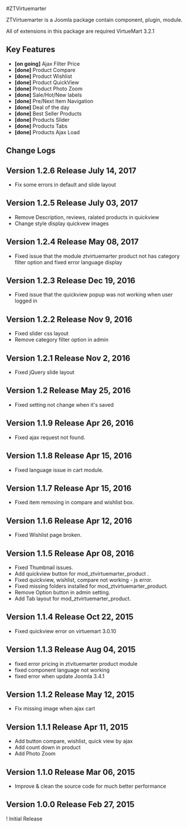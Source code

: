 #ZTVirtuemarter

ZTVirtuemarter is a Joomla package contain component, plugin, module.

All of extensions in this package are required VirtueMart 3.2.1

## Key Features

* __[on going]__ Ajax Filter Price
* __[done]__ Product Compare 
* __[done]__ Product Wishlist
* __[done]__ Product QuickView
* __[done]__ Product Photo Zoom
* __[done]__ Sale/Hot/New labels 
* __[done]__ Pre/Next Item Navigation
* __[done]__ Deal of the day
* __[done]__ Best Seller Products
* __[done]__ Products Slider
* __[done]__ Products Tabs
* __[done]__ Products Ajax Load



## Change Logs

## Version 1.2.6 Release July 14, 2017

* Fix some errors in default and slide layout

## Version 1.2.5 Release July 03, 2017

* Remove Description, reviews, ralated products in quickview
* Change style display quickvew images

## Version 1.2.4 Release May 08, 2017

* Fixed issue that the module ztvirtuemarter product not has category filter option and fixed error language display

## Version 1.2.3 Release Dec 19, 2016

* Fixed issue that the quickview popup was not working when user logged in

## Version 1.2.2 Release Nov 9, 2016

* Fixed slider css layout
* Remove category filter option in admin

## Version 1.2.1 Release Nov 2, 2016

* Fixed jQuery slide layout

## Version 1.2 Release May 25, 2016

* Fixed setting not change when it's saved

## Version 1.1.9 Release Apr 26, 2016

* Fixed ajax request not found.

## Version 1.1.8 Release Apr 15, 2016

* Fixed language issue in cart module.

## Version 1.1.7 Release Apr 15, 2016

* Fixed item removing in compare and wishlist box.


## Version 1.1.6 Release Apr 12, 2016

* Fixed Wishlist page broken.

## Version 1.1.5 Release Apr 08, 2016 

* Fixed Thumbnail issues.
* Add quickview button for mod_ztvirtuemarter_product .
* Fixed quickview, wishlist, compare not working - js error.
* Fixed missing folders installed for mod_ztvirtuemarter_product.
* Remove Option button in admin setting.
* Add Tab layout for mod_ztvirtuemarter_product.

## Version 1.1.4 Release Oct 22, 2015

* Fixed quickview error on virtuemart 3.0.10

## Version 1.1.3 Release Aug 04, 2015

* fixed error pricing in ztvituemarter product module
* fixed component language not working
* fixed error when update Joomla 3.4.1

## Version 1.1.2 Release May 12, 2015

* Fix missing image when ajax cart

## Version 1.1.1 Release Apr 11, 2015

* Add button compare, wishlist, quick view by ajax
* Add count down in product
* Add Photo Zoom

## Version 1.1.0 Release Mar 06, 2015

* Improve & clean the source code for much better performance 

## Version 1.0.0 Release Feb 27, 2015

! Initial Release
